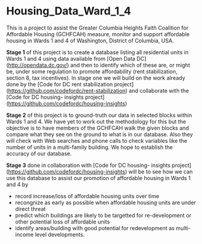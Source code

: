 # Housing_Data_Ward_1_4

This is a project to assist the Greater Columbia Heights Faith Coalition for Affordable Housing  (GCHFCAH) measure, monitor and support affordable housing in Wards 1 and 4 of Washington, District of Columbia, USA.  

**Stage 1** of this project is to create a database listing all residential units in Wards 1 and 4 using data available from [Open Data DC] (http://opendata.dc.gov/) and then to identify which of these are, or might be, under some regulation to promote affordability (rent stabilization, section 8, tax incentives).  In stage one we will build on the work already done by the [Code for DC rent stabilization project] (https://github.com/codefordc/rent-stabilization) and collaborate with the [Code for DC housing- insights project] (https://github.com/codefordc/housing-insights)

**Stage 2** of this project is to ground-truth our data in selected blocks within Wards 1 and 4.  We have yet to work out the methodology for this but the objective is to have members of the GCHFCAH walk the given blocks and compare what they see on the ground to what is in our database.  Also they will check with Web searches and phone calls to check variables like the number of units in a multi-family building. We hope to establish the accuracy of our database.

**Stage 3** done in collaboration with [Code for DC housing- insights project] (https://github.com/codefordc/housing-insights) will be to see how we can use this database to assist our promotion of affordable housing in Wards 1 and 4 by
* record increase/loss of affordable housing units over time
* recongnize as early as possible when affordable housing units are under direct threat
* predict which buildings are likely to be targetted for re-development or other potential loss of affordable units
* identify areas/building with good potential for redevelopment as multi-income level developments.
